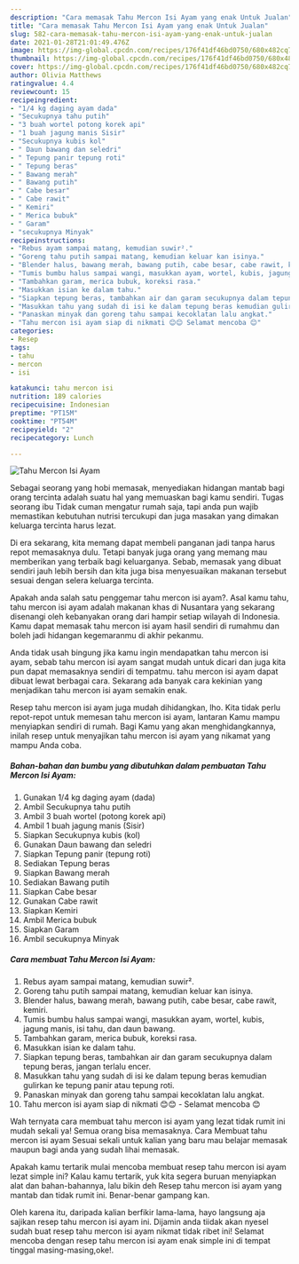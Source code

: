 ```yaml
---
description: "Cara memasak Tahu Mercon Isi Ayam yang enak Untuk Jualan"
title: "Cara memasak Tahu Mercon Isi Ayam yang enak Untuk Jualan"
slug: 582-cara-memasak-tahu-mercon-isi-ayam-yang-enak-untuk-jualan
date: 2021-01-28T21:01:49.476Z
image: https://img-global.cpcdn.com/recipes/176f41df46bd0750/680x482cq70/tahu-mercon-isi-ayam-foto-resep-utama.jpg
thumbnail: https://img-global.cpcdn.com/recipes/176f41df46bd0750/680x482cq70/tahu-mercon-isi-ayam-foto-resep-utama.jpg
cover: https://img-global.cpcdn.com/recipes/176f41df46bd0750/680x482cq70/tahu-mercon-isi-ayam-foto-resep-utama.jpg
author: Olivia Matthews
ratingvalue: 4.4
reviewcount: 15
recipeingredient:
- "1/4 kg daging ayam dada"
- "Secukupnya tahu putih"
- "3 buah wortel potong korek api"
- "1 buah jagung manis Sisir"
- "Secukupnya kubis kol"
- " Daun bawang dan seledri"
- " Tepung panir tepung roti"
- " Tepung beras"
- " Bawang merah"
- " Bawang putih"
- " Cabe besar"
- " Cabe rawit"
- " Kemiri"
- " Merica bubuk"
- " Garam"
- "secukupnya Minyak"
recipeinstructions:
- "Rebus ayam sampai matang, kemudian suwir²."
- "Goreng tahu putih sampai matang, kemudian keluar kan isinya."
- "Blender halus, bawang merah, bawang putih, cabe besar, cabe rawit, kemiri."
- "Tumis bumbu halus sampai wangi, masukkan ayam, wortel, kubis, jagung manis, isi tahu, dan daun bawang."
- "Tambahkan garam, merica bubuk, koreksi rasa."
- "Masukkan isian ke dalam tahu."
- "Siapkan tepung beras, tambahkan air dan garam secukupnya dalam tepung beras, jangan terlalu encer."
- "Masukkan tahu yang sudah di isi ke dalam tepung beras kemudian gulirkan ke tepung panir atau tepung roti."
- "Panaskan minyak dan goreng tahu sampai kecoklatan lalu angkat."
- "Tahu mercon isi ayam siap di nikmati 😊😊 Selamat mencoba 😊"
categories:
- Resep
tags:
- tahu
- mercon
- isi

katakunci: tahu mercon isi 
nutrition: 189 calories
recipecuisine: Indonesian
preptime: "PT15M"
cooktime: "PT54M"
recipeyield: "2"
recipecategory: Lunch

---
```



![Tahu Mercon Isi Ayam](https://img-global.cpcdn.com/recipes/176f41df46bd0750/680x482cq70/tahu-mercon-isi-ayam-foto-resep-utama.jpg)

Sebagai seorang yang hobi memasak, menyediakan hidangan mantab bagi orang tercinta adalah suatu hal yang memuaskan bagi kamu sendiri. Tugas seorang ibu Tidak cuman mengatur rumah saja, tapi anda pun wajib memastikan kebutuhan nutrisi tercukupi dan juga masakan yang dimakan keluarga tercinta harus lezat.

Di era  sekarang, kita memang dapat membeli panganan jadi tanpa harus repot memasaknya dulu. Tetapi banyak juga orang yang memang mau memberikan yang terbaik bagi keluarganya. Sebab, memasak yang dibuat sendiri jauh lebih bersih dan kita juga bisa menyesuaikan makanan tersebut sesuai dengan selera keluarga tercinta. 



Apakah anda salah satu penggemar tahu mercon isi ayam?. Asal kamu tahu, tahu mercon isi ayam adalah makanan khas di Nusantara yang sekarang disenangi oleh kebanyakan orang dari hampir setiap wilayah di Indonesia. Kamu dapat memasak tahu mercon isi ayam hasil sendiri di rumahmu dan boleh jadi hidangan kegemaranmu di akhir pekanmu.

Anda tidak usah bingung jika kamu ingin mendapatkan tahu mercon isi ayam, sebab tahu mercon isi ayam sangat mudah untuk dicari dan juga kita pun dapat memasaknya sendiri di tempatmu. tahu mercon isi ayam dapat dibuat lewat berbagai cara. Sekarang ada banyak cara kekinian yang menjadikan tahu mercon isi ayam semakin enak.

Resep tahu mercon isi ayam juga mudah dihidangkan, lho. Kita tidak perlu repot-repot untuk memesan tahu mercon isi ayam, lantaran Kamu mampu menyiapkan sendiri di rumah. Bagi Kamu yang akan menghidangkannya, inilah resep untuk menyajikan tahu mercon isi ayam yang nikamat yang mampu Anda coba.

<!--inarticleads1-->

##### Bahan-bahan dan bumbu yang dibutuhkan dalam pembuatan Tahu Mercon Isi Ayam:

1. Gunakan 1/4 kg daging ayam (dada)
1. Ambil Secukupnya tahu putih
1. Ambil 3 buah wortel (potong korek api)
1. Ambil 1 buah jagung manis (Sisir)
1. Siapkan Secukupnya kubis (kol)
1. Gunakan  Daun bawang dan seledri
1. Siapkan  Tepung panir (tepung roti)
1. Sediakan  Tepung beras
1. Siapkan  Bawang merah
1. Sediakan  Bawang putih
1. Siapkan  Cabe besar
1. Gunakan  Cabe rawit
1. Siapkan  Kemiri
1. Ambil  Merica bubuk
1. Siapkan  Garam
1. Ambil secukupnya Minyak




<!--inarticleads2-->

##### Cara membuat Tahu Mercon Isi Ayam:

1. Rebus ayam sampai matang, kemudian suwir².
1. Goreng tahu putih sampai matang, kemudian keluar kan isinya.
1. Blender halus, bawang merah, bawang putih, cabe besar, cabe rawit, kemiri.
1. Tumis bumbu halus sampai wangi, masukkan ayam, wortel, kubis, jagung manis, isi tahu, dan daun bawang.
1. Tambahkan garam, merica bubuk, koreksi rasa.
1. Masukkan isian ke dalam tahu.
1. Siapkan tepung beras, tambahkan air dan garam secukupnya dalam tepung beras, jangan terlalu encer.
1. Masukkan tahu yang sudah di isi ke dalam tepung beras kemudian gulirkan ke tepung panir atau tepung roti.
1. Panaskan minyak dan goreng tahu sampai kecoklatan lalu angkat.
1. Tahu mercon isi ayam siap di nikmati 😊😊 - Selamat mencoba 😊




Wah ternyata cara membuat tahu mercon isi ayam yang lezat tidak rumit ini mudah sekali ya! Semua orang bisa memasaknya. Cara Membuat tahu mercon isi ayam Sesuai sekali untuk kalian yang baru mau belajar memasak maupun bagi anda yang sudah lihai memasak.

Apakah kamu tertarik mulai mencoba membuat resep tahu mercon isi ayam lezat simple ini? Kalau kamu tertarik, yuk kita segera buruan menyiapkan alat dan bahan-bahannya, lalu bikin deh Resep tahu mercon isi ayam yang mantab dan tidak rumit ini. Benar-benar gampang kan. 

Oleh karena itu, daripada kalian berfikir lama-lama, hayo langsung aja sajikan resep tahu mercon isi ayam ini. Dijamin anda tiidak akan nyesel sudah buat resep tahu mercon isi ayam nikmat tidak ribet ini! Selamat mencoba dengan resep tahu mercon isi ayam enak simple ini di tempat tinggal masing-masing,oke!.

